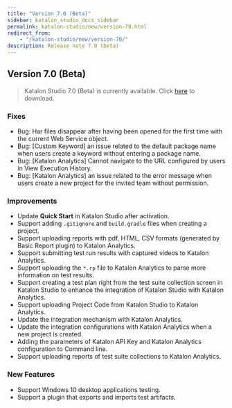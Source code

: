 ```yaml
---
title: "Version 7.0 (Beta)" 
sidebar: katalon_studio_docs_sidebar
permalink: katalon-studio/new/version-70.html
redirect_from:
    - "/katalon-studio/new/version-70/"
description: Release note 7.0 (beta)
---
```


## Version 7.0 (Beta)

> Katalon Studio 7.0 (Beta) is currently available. Click [here]() to download.

### Fixes

* Bug: Har files disappear after having been opened for the first time with the current Web Service object.
* Bug: [Custom Keyword] an issue related to the default package name when users create a keyword without entering a package name.
* Bug: [Katalon Analytics] Cannot navigate to the URL configured by users in View Execution History.
* Bug: [Katalon Analytics] an issue related to the error message when users create a new project for the invited team without permission.

### Improvements

* Update **Quick Start** in Katalon Studio after activation.
* Support adding `.gitignore` and `build.gradle` files when creating a project.
* Support uploading reports with pdf, HTML, CSV formats (generated by Basic Report plugin) to Katalon Analytics.
* Support submitting test run results with captured videos to Katalon Analytics.
* Support uploading the `*.rp` file to Katalon Analytics to parse more information on test results.
* Support creating a test plan right from the test suite collection screen in Katalon Studio to enhance the integration of Katalon Studio with Katalon Analytics.
* Support uploading Project Code from Katalon Studio to Katalon Analytics.
* Update the integration mechanism with Katalon Analytics.
* Update the integration configurations with Katalon Analytics when a new project is created.
* Adding the parameters of Katalon API Key and Katalon Analytics configuration to Command line.
* Support uploading reports of test suite collections to Katalon Analytics.

### New Features

* Support Windows 10 desktop applications testing.
* Support a plugin that exports and imports test artifacts.
